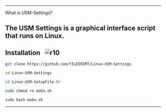 -------------------------------------------------------------------------

What is USM-Settings? <br>

The USM Settings is a graphical interface script that runs on Linux.
--------------------------------------------------------------------------

Installation <img src="https://img.shields.io/badge/Version-BETA-black.svg?" alt="r10" hspace="10"  />
--------------------------------------------------------------------------

```bash
git clone https://github.com/YILDIRIMT/Linux-USM-Settings
```
```bash
cd Linux-USM-Settings
```
```bash
cd Linux-USM-SetupFile-tr
```
```bash
sudo chmod +x make.sh
```
```bash
sudo bash make.sh
```

--------------------------------------------------------------------------
